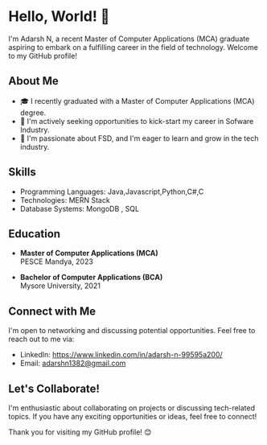# Hello, World! 👋

I'm Adarsh N, a recent Master of Computer Applications (MCA) graduate aspiring to embark on a fulfilling career in the field of technology. Welcome to my GitHub profile!

## About Me

- 🎓 I recently graduated with a Master of Computer Applications (MCA) degree.
- 💼 I'm actively seeking opportunities to kick-start my career in Sofware Industry.
- 🌱 I'm passionate about FSD, and I'm eager to learn and grow in the tech industry.


## Skills

- Programming Languages: Java,Javascript,Python,C#,C
- Technologies: MERN Stack
- Database Systems: MongoDB , SQL


 
## Education

- **Master of Computer Applications (MCA)**  
  PESCE Mandya, 2023
  
- **Bachelor of Computer Applications (BCA)**  
  Mysore University, 2021



## Connect with Me

I'm open to networking and discussing potential opportunities. Feel free to reach out to me via:

- LinkedIn: https://www.linkedin.com/in/adarsh-n-99595a200/
- Email: adarshn1382@gmail.com

## Let's Collaborate!

I'm enthusiastic about collaborating on projects or discussing tech-related topics. If you have any exciting opportunities or ideas, feel free to connect!

Thank you for visiting my GitHub profile! 😊
